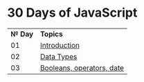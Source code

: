 # 30 Days of JavaScript

<table>
  <tr>
    <td><b>№ Day</b></td>
    <td><b>Topics</b></td>
  </tr>
  
  <tr>
    <td>01</td>
    <td><a href="/01_Day_Introduction">Introduction</a></td>
  </tr>
  
  <tr>
    <td>02</td>
    <td><a href="/02_Day_Data_types">Data Types</a></td>
  </tr>
  
  <tr>
    <td>03</td>
    <td><a href="/03_Day_Booleans_Operators_Date">Booleans, operators, date</a></td>
  </tr>
</table>

